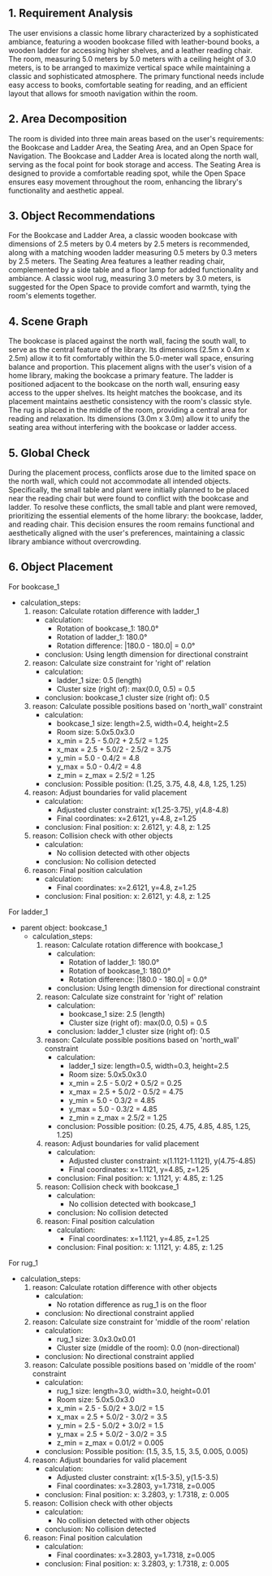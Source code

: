 ## 1. Requirement Analysis
The user envisions a classic home library characterized by a sophisticated ambiance, featuring a wooden bookcase filled with leather-bound books, a wooden ladder for accessing higher shelves, and a leather reading chair. The room, measuring 5.0 meters by 5.0 meters with a ceiling height of 3.0 meters, is to be arranged to maximize vertical space while maintaining a classic and sophisticated atmosphere. The primary functional needs include easy access to books, comfortable seating for reading, and an efficient layout that allows for smooth navigation within the room.

## 2. Area Decomposition
The room is divided into three main areas based on the user's requirements: the Bookcase and Ladder Area, the Seating Area, and an Open Space for Navigation. The Bookcase and Ladder Area is located along the north wall, serving as the focal point for book storage and access. The Seating Area is designed to provide a comfortable reading spot, while the Open Space ensures easy movement throughout the room, enhancing the library's functionality and aesthetic appeal.

## 3. Object Recommendations
For the Bookcase and Ladder Area, a classic wooden bookcase with dimensions of 2.5 meters by 0.4 meters by 2.5 meters is recommended, along with a matching wooden ladder measuring 0.5 meters by 0.3 meters by 2.5 meters. The Seating Area features a leather reading chair, complemented by a side table and a floor lamp for added functionality and ambiance. A classic wool rug, measuring 3.0 meters by 3.0 meters, is suggested for the Open Space to provide comfort and warmth, tying the room's elements together.

## 4. Scene Graph
The bookcase is placed against the north wall, facing the south wall, to serve as the central feature of the library. Its dimensions (2.5m x 0.4m x 2.5m) allow it to fit comfortably within the 5.0-meter wall space, ensuring balance and proportion. This placement aligns with the user's vision of a home library, making the bookcase a primary feature. The ladder is positioned adjacent to the bookcase on the north wall, ensuring easy access to the upper shelves. Its height matches the bookcase, and its placement maintains aesthetic consistency with the room's classic style. The rug is placed in the middle of the room, providing a central area for reading and relaxation. Its dimensions (3.0m x 3.0m) allow it to unify the seating area without interfering with the bookcase or ladder access.

## 5. Global Check
During the placement process, conflicts arose due to the limited space on the north wall, which could not accommodate all intended objects. Specifically, the small table and plant were initially planned to be placed near the reading chair but were found to conflict with the bookcase and ladder. To resolve these conflicts, the small table and plant were removed, prioritizing the essential elements of the home library: the bookcase, ladder, and reading chair. This decision ensures the room remains functional and aesthetically aligned with the user's preferences, maintaining a classic library ambiance without overcrowding.

## 6. Object Placement
For bookcase_1
- calculation_steps:
    1. reason: Calculate rotation difference with ladder_1
        - calculation:
            - Rotation of bookcase_1: 180.0°
            - Rotation of ladder_1: 180.0°
            - Rotation difference: |180.0 - 180.0| = 0.0°
        - conclusion: Using length dimension for directional constraint
    2. reason: Calculate size constraint for 'right of' relation
        - calculation:
            - ladder_1 size: 0.5 (length)
            - Cluster size (right of): max(0.0, 0.5) = 0.5
        - conclusion: bookcase_1 cluster size (right of): 0.5
    3. reason: Calculate possible positions based on 'north_wall' constraint
        - calculation:
            - bookcase_1 size: length=2.5, width=0.4, height=2.5
            - Room size: 5.0x5.0x3.0
            - x_min = 2.5 - 5.0/2 + 2.5/2 = 1.25
            - x_max = 2.5 + 5.0/2 - 2.5/2 = 3.75
            - y_min = 5.0 - 0.4/2 = 4.8
            - y_max = 5.0 - 0.4/2 = 4.8
            - z_min = z_max = 2.5/2 = 1.25
        - conclusion: Possible position: (1.25, 3.75, 4.8, 4.8, 1.25, 1.25)
    4. reason: Adjust boundaries for valid placement
        - calculation:
            - Adjusted cluster constraint: x(1.25-3.75), y(4.8-4.8)
            - Final coordinates: x=2.6121, y=4.8, z=1.25
        - conclusion: Final position: x: 2.6121, y: 4.8, z: 1.25
    5. reason: Collision check with other objects
        - calculation:
            - No collision detected with other objects
        - conclusion: No collision detected
    6. reason: Final position calculation
        - calculation:
            - Final coordinates: x=2.6121, y=4.8, z=1.25
        - conclusion: Final position: x: 2.6121, y: 4.8, z: 1.25

For ladder_1
- parent object: bookcase_1
    - calculation_steps:
        1. reason: Calculate rotation difference with bookcase_1
            - calculation:
                - Rotation of ladder_1: 180.0°
                - Rotation of bookcase_1: 180.0°
                - Rotation difference: |180.0 - 180.0| = 0.0°
            - conclusion: Using length dimension for directional constraint
        2. reason: Calculate size constraint for 'right of' relation
            - calculation:
                - bookcase_1 size: 2.5 (length)
                - Cluster size (right of): max(0.0, 0.5) = 0.5
            - conclusion: ladder_1 cluster size (right of): 0.5
        3. reason: Calculate possible positions based on 'north_wall' constraint
            - calculation:
                - ladder_1 size: length=0.5, width=0.3, height=2.5
                - Room size: 5.0x5.0x3.0
                - x_min = 2.5 - 5.0/2 + 0.5/2 = 0.25
                - x_max = 2.5 + 5.0/2 - 0.5/2 = 4.75
                - y_min = 5.0 - 0.3/2 = 4.85
                - y_max = 5.0 - 0.3/2 = 4.85
                - z_min = z_max = 2.5/2 = 1.25
            - conclusion: Possible position: (0.25, 4.75, 4.85, 4.85, 1.25, 1.25)
        4. reason: Adjust boundaries for valid placement
            - calculation:
                - Adjusted cluster constraint: x(1.1121-1.1121), y(4.75-4.85)
                - Final coordinates: x=1.1121, y=4.85, z=1.25
            - conclusion: Final position: x: 1.1121, y: 4.85, z: 1.25
        5. reason: Collision check with bookcase_1
            - calculation:
                - No collision detected with bookcase_1
            - conclusion: No collision detected
        6. reason: Final position calculation
            - calculation:
                - Final coordinates: x=1.1121, y=4.85, z=1.25
            - conclusion: Final position: x: 1.1121, y: 4.85, z: 1.25

For rug_1
- calculation_steps:
    1. reason: Calculate rotation difference with other objects
        - calculation:
            - No rotation difference as rug_1 is on the floor
        - conclusion: No directional constraint applied
    2. reason: Calculate size constraint for 'middle of the room' relation
        - calculation:
            - rug_1 size: 3.0x3.0x0.01
            - Cluster size (middle of the room): 0.0 (non-directional)
        - conclusion: No directional constraint applied
    3. reason: Calculate possible positions based on 'middle of the room' constraint
        - calculation:
            - rug_1 size: length=3.0, width=3.0, height=0.01
            - Room size: 5.0x5.0x3.0
            - x_min = 2.5 - 5.0/2 + 3.0/2 = 1.5
            - x_max = 2.5 + 5.0/2 - 3.0/2 = 3.5
            - y_min = 2.5 - 5.0/2 + 3.0/2 = 1.5
            - y_max = 2.5 + 5.0/2 - 3.0/2 = 3.5
            - z_min = z_max = 0.01/2 = 0.005
        - conclusion: Possible position: (1.5, 3.5, 1.5, 3.5, 0.005, 0.005)
    4. reason: Adjust boundaries for valid placement
        - calculation:
            - Adjusted cluster constraint: x(1.5-3.5), y(1.5-3.5)
            - Final coordinates: x=3.2803, y=1.7318, z=0.005
        - conclusion: Final position: x: 3.2803, y: 1.7318, z: 0.005
    5. reason: Collision check with other objects
        - calculation:
            - No collision detected with other objects
        - conclusion: No collision detected
    6. reason: Final position calculation
        - calculation:
            - Final coordinates: x=3.2803, y=1.7318, z=0.005
        - conclusion: Final position: x: 3.2803, y: 1.7318, z: 0.005